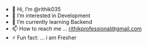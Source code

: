 - 👋 Hi, I’m @rithik035
- 👀 I’m interested in Development
- 🌱 I’m currently learning Backend
- 📫 How to reach me ... rithikprofessional@gmail.com
- ⚡ Fun fact: ... i am Fresher

<!---
rithik035/rithik035 is a ✨ special ✨ repository because its `README.md` (this file) appears on your GitHub profile.
You can click the Preview link to take a look at your changes.
--->
